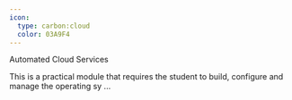 ```yaml
---
icon:
  type: carbon:cloud
  color: 03A9F4
---
```


Automated Cloud Services

This is a practical module that requires the student to build, configure and manage the operating sy ... 
